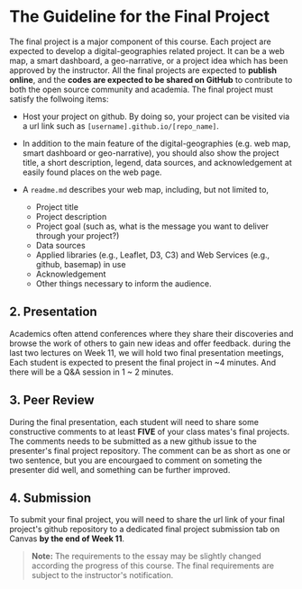 # The Guideline for the Final Project

The final project is a major component of this course. Each project are expected to develop a digital-geographies related project. It can be a web map, a smart dashboard, a geo-narrative, or a project idea which has been approved by the instructor. All the final projects are expected to **publish online**, and the **codes are expected to be shared on GitHub** to contribute to both the open source community and academia. The final project must satisfy the follwoing items:

- Host your project on github. By doing so, your project can be visited via a url link such as `[username].github.io/[repo_name]`.

- In addition to the main feature of the digital-geographies (e.g. web map, smart dashboard or geo-narrative), you should also show the project title, a short description, legend, data sources, and acknowledgement at easily found places on the web page.

- A `readme.md` describes your web map, including, but not limited to,
    - Project title
    - Project description
    - Project goal (such as, what is the message you want to deliver through your project?)
    - Data sources
    - Applied libraries (e.g., Leaflet, D3, C3) and Web Services (e.g., github, basemap) in use
    - Acknowledgement
    - Other things necessary to inform the audience.

## 2\. Presentation

Academics often attend conferences where they share their discoveries and browse the work of others to gain new ideas and offer feedback. during the last two lectures on Week 11, we will hold two final presentation meetings, Each student is expected to present the final project in ~4 minutes. And there will be a Q&A session in 1 ~ 2 minutes.

## 3\. Peer Review
During the final presentation, each student will need to share some constructive comments to at least **FIVE** of your class mates's final projects. The comments needs to be submitted as a new github issue to the presenter's final project repository. The comment can be as short as one or two sentence, but you are encourgaed to comment on someting the presenter did well, and something can be further improved.

## 4\. Submission

To submit your final project, you will need to share the url link of your final project's github repository to a dedicated final project submission tab on Canvas **by the end of Week 11**.


>  **Note:** The requirements to the essay may be slightly changed according the progress of this course. The final requirements are subject to the instructor's notification.
